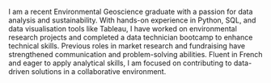 I am a recent Environmental Geoscience graduate with a passion for data analysis and sustainability. With hands-on experience in Python, SQL, and data visualisation tools like Tableau, I have worked on environmental research projects and completed a data technician bootcamp to enhance technical skills. Previous roles in market research and fundraising have strengthened communication and problem-solving abilities. Fluent in French and eager to apply analytical skills, I am focused on contributing to data-driven solutions in a collaborative environment.
